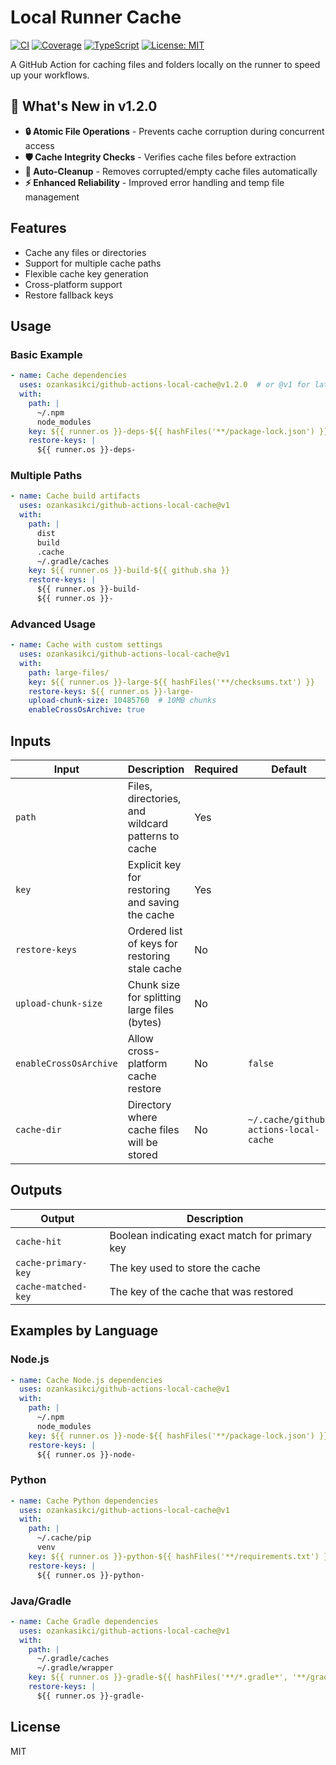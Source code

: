# Local Runner Cache

[![CI](https://github.com/ozankasikci/github-actions-local-cache/actions/workflows/ci.yml/badge.svg)](https://github.com/ozankasikci/github-actions-local-cache/actions/workflows/ci.yml)
[![Coverage](https://img.shields.io/badge/coverage-98%25-brightgreen.svg)](https://github.com/ozankasikci/github-actions-local-cache)
[![TypeScript](https://img.shields.io/badge/TypeScript-5.2-blue.svg)](https://www.typescriptlang.org/)
[![License: MIT](https://img.shields.io/badge/License-MIT-yellow.svg)](https://opensource.org/licenses/MIT)

A GitHub Action for caching files and folders locally on the runner to speed up your workflows.

## 🚀 What's New in v1.2.0

- **🔒 Atomic File Operations** - Prevents cache corruption during concurrent access
- **🛡️ Cache Integrity Checks** - Verifies cache files before extraction
- **🧹 Auto-Cleanup** - Removes corrupted/empty cache files automatically
- **⚡ Enhanced Reliability** - Improved error handling and temp file management

## Features

- Cache any files or directories
- Support for multiple cache paths
- Flexible cache key generation
- Cross-platform support
- Restore fallback keys

## Usage

### Basic Example

```yaml
- name: Cache dependencies
  uses: ozankasikci/github-actions-local-cache@v1.2.0  # or @v1 for latest
  with:
    path: |
      ~/.npm
      node_modules
    key: ${{ runner.os }}-deps-${{ hashFiles('**/package-lock.json') }}
    restore-keys: |
      ${{ runner.os }}-deps-
```

### Multiple Paths

```yaml
- name: Cache build artifacts
  uses: ozankasikci/github-actions-local-cache@v1
  with:
    path: |
      dist
      build
      .cache
      ~/.gradle/caches
    key: ${{ runner.os }}-build-${{ github.sha }}
    restore-keys: |
      ${{ runner.os }}-build-
      ${{ runner.os }}-
```

### Advanced Usage

```yaml
- name: Cache with custom settings
  uses: ozankasikci/github-actions-local-cache@v1
  with:
    path: large-files/
    key: ${{ runner.os }}-large-${{ hashFiles('**/checksums.txt') }}
    restore-keys: ${{ runner.os }}-large-
    upload-chunk-size: 10485760  # 10MB chunks
    enableCrossOsArchive: true
```

## Inputs

| Input | Description | Required | Default |
|-------|-------------|----------|---------|
| `path` | Files, directories, and wildcard patterns to cache | Yes | |
| `key` | Explicit key for restoring and saving the cache | Yes | |
| `restore-keys` | Ordered list of keys for restoring stale cache | No | |
| `upload-chunk-size` | Chunk size for splitting large files (bytes) | No | |
| `enableCrossOsArchive` | Allow cross-platform cache restore | No | `false` |
| `cache-dir` | Directory where cache files will be stored | No | `~/.cache/github-actions-local-cache` |

## Outputs

| Output | Description |
|--------|-------------|
| `cache-hit` | Boolean indicating exact match for primary key |
| `cache-primary-key` | The key used to store the cache |
| `cache-matched-key` | The key of the cache that was restored |

## Examples by Language

### Node.js

```yaml
- name: Cache Node.js dependencies
  uses: ozankasikci/github-actions-local-cache@v1
  with:
    path: |
      ~/.npm
      node_modules
    key: ${{ runner.os }}-node-${{ hashFiles('**/package-lock.json') }}
    restore-keys: |
      ${{ runner.os }}-node-
```

### Python

```yaml
- name: Cache Python dependencies
  uses: ozankasikci/github-actions-local-cache@v1
  with:
    path: |
      ~/.cache/pip
      venv
    key: ${{ runner.os }}-python-${{ hashFiles('**/requirements.txt') }}
    restore-keys: |
      ${{ runner.os }}-python-
```

### Java/Gradle

```yaml
- name: Cache Gradle dependencies
  uses: ozankasikci/github-actions-local-cache@v1
  with:
    path: |
      ~/.gradle/caches
      ~/.gradle/wrapper
    key: ${{ runner.os }}-gradle-${{ hashFiles('**/*.gradle*', '**/gradle-wrapper.properties') }}
    restore-keys: |
      ${{ runner.os }}-gradle-
```

## License

MIT